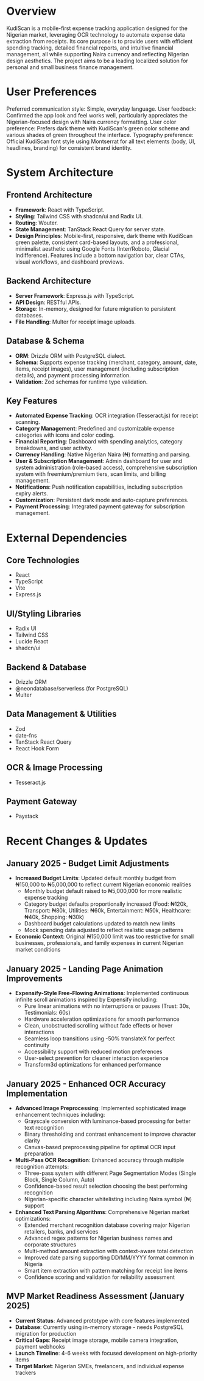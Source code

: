 # Overview

KudiScan is a mobile-first expense tracking application designed for the Nigerian market, leveraging OCR technology to automate expense data extraction from receipts. Its core purpose is to provide users with efficient spending tracking, detailed financial reports, and intuitive financial management, all while supporting Naira currency and reflecting Nigerian design aesthetics. The project aims to be a leading localized solution for personal and small business finance management.

# User Preferences

Preferred communication style: Simple, everyday language.
User feedback: Confirmed the app look and feel works well, particularly appreciates the Nigerian-focused design with Naira currency formatting.
User color preference: Prefers dark theme with KudiScan's green color scheme and various shades of green throughout the interface.
Typography preference: Official KudiScan font style using Montserrat for all text elements (body, UI, headlines, branding) for consistent brand identity.

# System Architecture

## Frontend Architecture
- **Framework**: React with TypeScript.
- **Styling**: Tailwind CSS with shadcn/ui and Radix UI.
- **Routing**: Wouter.
- **State Management**: TanStack React Query for server state.
- **Design Principles**: Mobile-first, responsive, dark theme with KudiScan green palette, consistent card-based layouts, and a professional, minimalist aesthetic using Google Fonts (Inter/Roboto, Glacial Indifference). Features include a bottom navigation bar, clear CTAs, visual workflows, and dashboard previews.

## Backend Architecture
- **Server Framework**: Express.js with TypeScript.
- **API Design**: RESTful APIs.
- **Storage**: In-memory, designed for future migration to persistent databases.
- **File Handling**: Multer for receipt image uploads.

## Database & Schema
- **ORM**: Drizzle ORM with PostgreSQL dialect.
- **Schema**: Supports expense tracking (merchant, category, amount, date, items, receipt images), user management (including subscription details), and payment processing information.
- **Validation**: Zod schemas for runtime type validation.

## Key Features
- **Automated Expense Tracking**: OCR integration (Tesseract.js) for receipt scanning.
- **Category Management**: Predefined and customizable expense categories with icons and color coding.
- **Financial Reporting**: Dashboard with spending analytics, category breakdowns, and user activity.
- **Currency Handling**: Native Nigerian Naira (₦) formatting and parsing.
- **User & Subscription Management**: Admin dashboard for user and system administration (role-based access), comprehensive subscription system with freemium/premium tiers, scan limits, and billing management.
- **Notifications**: Push notification capabilities, including subscription expiry alerts.
- **Customization**: Persistent dark mode and auto-capture preferences.
- **Payment Processing**: Integrated payment gateway for subscription management.

# External Dependencies

## Core Technologies
- React
- TypeScript
- Vite
- Express.js

## UI/Styling Libraries
- Radix UI
- Tailwind CSS
- Lucide React
- shadcn/ui

## Backend & Database
- Drizzle ORM
- @neondatabase/serverless (for PostgreSQL)
- Multer

## Data Management & Utilities
- Zod
- date-fns
- TanStack React Query
- React Hook Form

## OCR & Image Processing
- Tesseract.js

## Payment Gateway
- Paystack

# Recent Changes & Updates

## January 2025 - Budget Limit Adjustments
- **Increased Budget Limits**: Updated default monthly budget from ₦150,000 to ₦5,000,000 to reflect current Nigerian economic realities
  - Monthly budget default raised to ₦5,000,000 for more realistic expense tracking
  - Category budget defaults proportionally increased (Food: ₦120k, Transport: ₦80k, Utilities: ₦60k, Entertainment: ₦50k, Healthcare: ₦40k, Shopping: ₦30k)
  - Dashboard budget calculations updated to match new limits
  - Mock spending data adjusted to reflect realistic usage patterns
- **Economic Context**: Original ₦150,000 limit was too restrictive for small businesses, professionals, and family expenses in current Nigerian market conditions

## January 2025 - Landing Page Animation Improvements
- **Expensify-Style Free-Flowing Animations**: Implemented continuous infinite scroll animations inspired by Expensify including:
  - Pure linear animations with no interruptions or pauses (Trust: 30s, Testimonials: 60s)
  - Hardware acceleration optimizations for smooth performance
  - Clean, unobstructed scrolling without fade effects or hover interactions
  - Seamless loop transitions using -50% translateX for perfect continuity
  - Accessibility support with reduced motion preferences
  - User-select prevention for cleaner interaction experience
  - Transform3d optimizations for enhanced performance

## January 2025 - Enhanced OCR Accuracy Implementation
- **Advanced Image Preprocessing**: Implemented sophisticated image enhancement techniques including:
  - Grayscale conversion with luminance-based processing for better text recognition
  - Binary thresholding and contrast enhancement to improve character clarity
  - Canvas-based preprocessing pipeline for optimal OCR input preparation
- **Multi-Pass OCR Recognition**: Enhanced accuracy through multiple recognition attempts:
  - Three-pass system with different Page Segmentation Modes (Single Block, Single Column, Auto)
  - Confidence-based result selection choosing the best performing recognition
  - Nigerian-specific character whitelisting including Naira symbol (₦) support
- **Enhanced Text Parsing Algorithms**: Comprehensive Nigerian market optimizations:
  - Extended merchant recognition database covering major Nigerian retailers, banks, and services
  - Advanced regex patterns for Nigerian business names and corporate structures
  - Multi-method amount extraction with context-aware total detection
  - Improved date parsing supporting DD/MM/YYYY format common in Nigeria
  - Smart item extraction with pattern matching for receipt line items
  - Confidence scoring and validation for reliability assessment

## MVP Market Readiness Assessment (January 2025)
- **Current Status**: Advanced prototype with core features implemented
- **Database**: Currently using in-memory storage - needs PostgreSQL migration for production
- **Critical Gaps**: Receipt image storage, mobile camera integration, payment webhooks
- **Launch Timeline**: 4-6 weeks with focused development on high-priority items
- **Target Market**: Nigerian SMEs, freelancers, and individual expense trackers